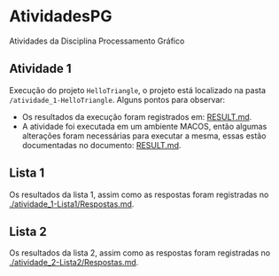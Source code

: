 # AtividadesPG
Atividades da Disciplina Processamento Gráfico

## Atividade 1

Execução do projeto `HelloTriangle`, o projeto está localizado na pasta `/atividade_1-HelloTriangle`. Alguns pontos para observar:

- Os resultados da execução foram registrados em: [RESULT.md](/atividade_1-HelloTriangle/RESULT.md).
- A atividade foi executada em um ambiente MACOS, então algumas alterações foram necessárias para executar a mesma, essas estão documentadas no documento: [RESULT.md](/atividade_1-HelloTriangle/RESULT.md).

## Lista 1

Os resultados da lista 1, assim como as respostas foram registradas no [./atividade_1-Lista1/Respostas.md](./atividade_1-Lista1/Respostas.md).

## Lista 2

Os resultados da lista 2, assim como as respostas foram registradas no [./atividade_2-Lista2/Respostas.md](./atividade_2-Lista2/Respostas.md).
